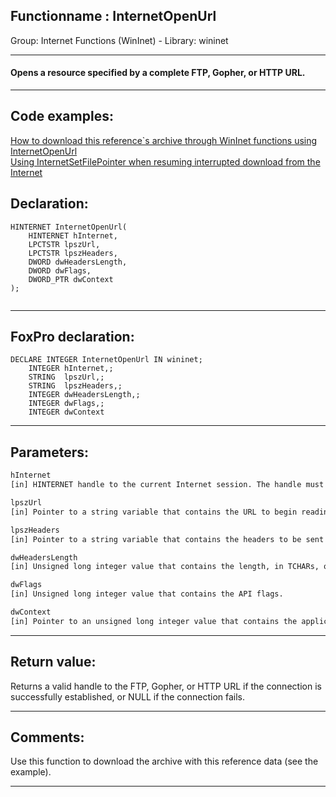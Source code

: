 <link rel="stylesheet" type="text/css" href="../../css/win32api.css">  
<link rel="stylesheet" href="https://cdnjs.cloudflare.com/ajax/libs/font-awesome/4.7.0/css/font-awesome.min.css">

## Functionname : InternetOpenUrl
Group: Internet Functions (WinInet) - Library: wininet    
***  


#### Opens a resource specified by a complete FTP, Gopher, or HTTP URL.
***  


## Code examples:
[How to download this reference`s archive through WinInet functions using InternetOpenUrl](../../samples/sample_110.md)  
[Using InternetSetFilePointer when resuming interrupted download from the Internet](../../samples/sample_191.md)  

## Declaration:
```foxpro  
HINTERNET InternetOpenUrl(
    HINTERNET hInternet,
    LPCTSTR lpszUrl,
    LPCTSTR lpszHeaders,
    DWORD dwHeadersLength,
    DWORD dwFlags,
    DWORD_PTR dwContext
);
  
```  
***  


## FoxPro declaration:
```foxpro  
DECLARE INTEGER InternetOpenUrl IN wininet;
	INTEGER hInternet,;
	STRING  lpszUrl,;
	STRING  lpszHeaders,;
	INTEGER dwHeadersLength,;
	INTEGER dwFlags,;
	INTEGER dwContext  
```  
***  


## Parameters:
```txt  
hInternet
[in] HINTERNET handle to the current Internet session. The handle must have been returned by a previous call to InternetOpen.

lpszUrl
[in] Pointer to a string variable that contains the URL to begin reading.

lpszHeaders
[in] Pointer to a string variable that contains the headers to be sent to the HTTP server.

dwHeadersLength
[in] Unsigned long integer value that contains the length, in TCHARs, of the additional headers.

dwFlags
[in] Unsigned long integer value that contains the API flags.

dwContext
[in] Pointer to an unsigned long integer value that contains the application-defined value.  
```  
***  


## Return value:
Returns a valid handle to the FTP, Gopher, or HTTP URL if the connection is successfully established, or NULL if the connection fails.  
***  


## Comments:
Use this function to download the archive with this reference data (see the example).  
  
***  

